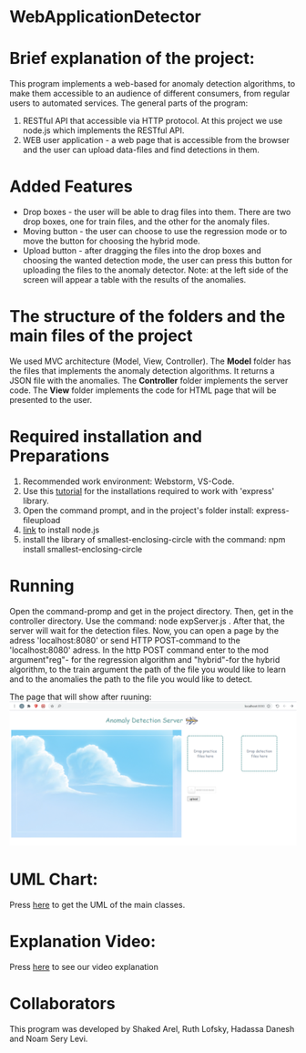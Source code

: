 # WebApplicationDetector

# Brief explanation of the project:

This program implements a web-based for anomaly detection algorithms, to make them accessible to an audience of different
consumers, from regular users to automated services.
The general parts of the program:
1) RESTful API that accessible via HTTP protocol. At this project we use node.js which implements the RESTful API.
2) WEB user application - a web page that is accessible from the browser and the user can upload data-files and find detections in them. 


# Added Features

* Drop boxes - the user will be able to drag files into them. There are two drop boxes, one for train files, and the other for the anomaly files.
* Moving button - the user can choose to use the regression mode or to move the button for choosing the hybrid mode.
* Upload button - after dragging the files into the drop boxes and choosing the wanted detection mode, the user can press this button for
  uploading the files to the anomaly detector. 
 Note: at the left side of the screen will appear a table with the results of the anomalies. 
 
 
# The structure of the folders and the main files of the project
We used MVC architecture (Model, View, Controller).
The **Model** folder has the files that implements the anomaly detection algorithms. It returns a JSON file with 
the anomalies.
The **Controller** folder implements the server code.
The **View** folder implements the code for HTML page that will be presented to the user.


# Required installation and Preparations

1) Recommended work environment: Webstorm, VS-Code.
2) Use this [tutorial](https://expressjs.com/en/starter/installing.html) for the installations required to work with 'express' library.
3) Open the command prompt, and in the project's folder install: express-fileupload
4) [link](https://nodejs.org/en/download/) to install node.js
5) install the library of smallest-enclosing-circle with the command: npm install smallest-enclosing-circle


# Running 
Open the command-promp and get in the project directory. Then, get in the controller directory.
Use the command: node expServer.js . After that, the server will wait for the detection files.
Now, you can open a page by the adress 'localhost:8080' or send HTTP POST-command to the 'localhost:8080' adress.
In the http POST command enter to the mod argument"reg"- for the regression algorithm and "hybrid"-for the hybrid algorithm, to the train argument the path of the file you would like to learn and to the anomalies the path to the file you would like to detect.

The page that will show after ruuning:
![image](https://github.com/Noamls123/WebApplicationDetector/blob/907cc7af1d17ebee8cd70b91639c04d5b04a7f83/web%20screen.png)


# UML Chart:
Press [here](https://github.com/Noamls123/WebApplicationDetector/blob/main/Selected.png) to get the UML of the main classes.

# Explanation Video:
Press [here]() to see our video explanation

# Collaborators
This program was developed by Shaked Arel, Ruth Lofsky, Hadassa Danesh and Noam Sery Levi.

